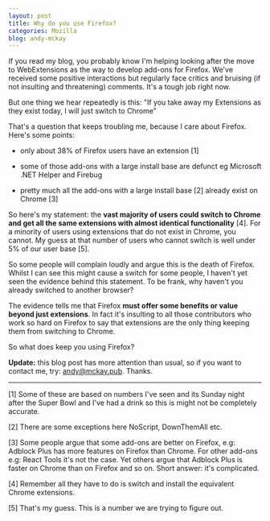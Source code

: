 ```yaml
---
layout: post
title: Why do you use Firefox?
categories: Mozilla
blog: andy-mckay
---
```


If you read my blog, you probably know I'm helping looking after the move to WebExtensions as the way to develop add-ons for Firefox. We've received some positive interactions but regularly face critics and bruising (if not insulting and threatening) comments. It's a tough job right now.

But one thing we hear repeatedly is this: "If you take away my Extensions as they exist today, I will just switch to Chrome"

That's a question that keeps troubling me, because I care about Firefox. Here's some points:

* only about 38% of Firefox users have an extension [1]

* some of those add-ons with a large install base are defunct eg Microsoft .NET Helper and Firebug

* pretty much all the add-ons with a large install base [2] already exist on Chrome [3]

So here's my statement: the **vast majority of users could switch to Chrome and get all the same extensions with almost identical functionality** [4]. For a minority of users using extensions that do not exist in Chrome, you cannot. My guess at that number of users who cannot switch is well under 5% of our user base [5].

So some people will complain loudly and argue this is the death of Firefox. Whilst I can see this might cause a switch for some people, I haven't yet seen the evidence behind this statement. To be frank, why haven't you already switched to another browser?

The evidence tells me that Firefox **must offer some benefits or value beyond just extensions**. In fact it's insulting to all those contributors who work so hard on Firefox to say that extensions are the only thing keeping them from switching to Chrome.

So what does keep you using Firefox?

<b>Update:</b> this blog post has more attention than usual, so if you want to contact me, try: <a href="mailto:andy@mckay.pub">andy@mckay.pub</a>. Thanks.

<hr>

[1] Some of these are based on numbers I've seen and its Sunday night after the Super Bowl and I've had a drink so this is might not be completely accurate.

[2] There are some exceptions here NoScript, DownThemAll etc.

[3] Some people argue that some add-ons are better on Firefox, e.g: Adblock Plus has more features on Firefox than Chrome. For other add-ons e.g: React Tools it's not the case. Yet others argue that Adblock Plus is faster on Chrome than on Firefox and so on. Short answer: it's complicated.

[4] Remember all they have to do is switch and install the equivalent Chrome extensions.

[5] That's my guess. This is a number we are trying to figure out.
